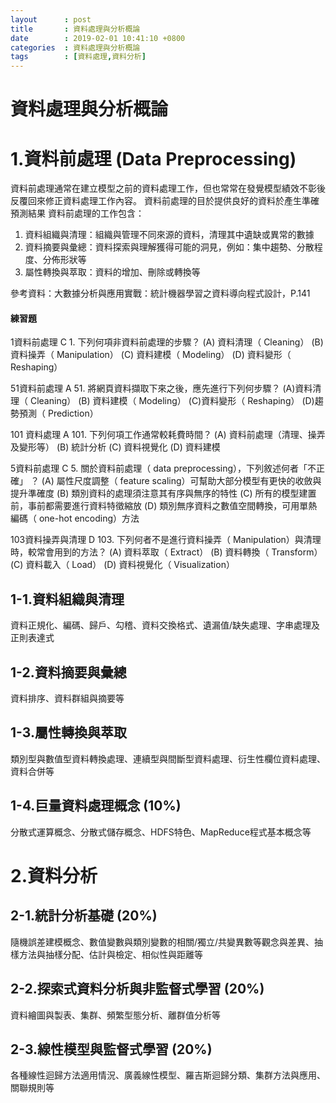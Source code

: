 ```yaml
---
layout      : post
title       : 資料處理與分析概論
date        : 2019-02-01 10:41:10 +0800
categories  : 資料處理與分析概論
tags        : [資料處理,資料分析]
---
```


# 資料處理與分析概論

# 1.資料前處理 (Data Preprocessing)
資料前處理通常在建立模型之前的資料處理工作，但也常常在發覺模型績效不彰後反覆回來修正資料處理工作內容。
資料前處理的目於提供良好的資料於產生準確預測結果
資料前處理的工作包含：
1. 資料組織與清理：組織與管理不同來源的資料，清理其中遺缺或異常的數據
2. 資料摘要與彙總：資料探索與理解獲得可能的洞見，例如：集中趨勢、分散程度、分佈形狀等
3. 屬性轉換與萃取：資料的增加、刪除或轉換等

參考資料：大數據分析與應用實戰：統計機器學習之資料導向程式設計，P.141

#### 練習題
1資料前處理
C 1. 下列何項非資料前處理的步驟？
(A) 資料清理（ Cleaning）
(B) 資料操弄（ Manipulation）
(C) 資料建模（ Modeling）
(D) 資料變形（ Reshaping）

51資料前處理
A 51. 將網頁資料擷取下來之後，應先進行下列何步驟？
(A)資料清理（ Cleaning）
(B) 資料建模（ Modeling）
(C)資料變形（ Reshaping）
(D)趨勢預測（ Prediction）

101 資料處理
A 101. 下列何項工作通常較耗費時間？
(A) 資料前處理（清理、操弄及變形等）
(B) 統計分析
(C) 資料視覺化
(D) 資料建模

5資料前處理
C 5. 關於資料前處理（ data preprocessing），下列敘述何者「不正確」 ？
(A) 屬性尺度調整（ feature scaling）可幫助大部分模型有更快的收斂與提升準確度
(B) 類別資料的處理須注意其有序與無序的特性
(C) 所有的模型建置前，事前都需要進行資料特徵縮放
(D) 類別無序資料之數值空間轉換，可用單熱編碼（ one-hot encoding）方法

103資料操弄與清理
D 103. 下列何者不是進行資料操弄（ Manipulation）與清理時，較常會用到的方法？
(A) 資料萃取（ Extract）
(B) 資料轉換（ Transform）
(C) 資料載入（ Load）
(D) 資料視覺化（ Visualization）


## 1-1.資料組織與清理
資料正規化、編碼、歸戶、勾稽、資料交換格式、遺漏值/缺失處理、字串處理及正則表達式

## 1-2.資料摘要與彙總
資料排序、資料群組與摘要等

## 1-3.屬性轉換與萃取
類別型與數值型資料轉換處理、連續型與間斷型資料處理、衍生性欄位資料處理、資料合併等


## 1-4.巨量資料處理概念 (10%)
分散式運算概念、分散式儲存概念、HDFS特色、MapReduce程式基本概念等

# 2.資料分析

## 2-1.統計分析基礎 (20%)
隨機誤差建模概念、數值變數與類別變數的相關/獨立/共變異數等觀念與差異、抽樣方法與抽樣分配、估計與檢定、相似性與距離等

## 2-2.探索式資料分析與非監督式學習 (20%)
資料繪圖與製表、集群、頻繁型態分析、離群值分析等

## 2-3.線性模型與監督式學習 (20%)
各種線性迴歸方法適用情況、廣義線性模型、羅吉斯迴歸分類、集群方法與應用、關聯規則等

